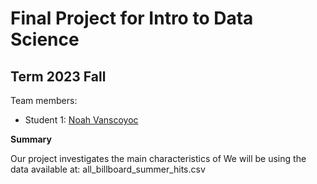 # Final Project for Intro to Data Science

## Term 2023 Fall

Team members: 

- Student 1: [Noah Vanscoyoc](noah.vanscoyoc@gmail.com) 


**Summary**

Our project investigates the main characteristics of 
We will be using the data available at: all_billboard_summer_hits.csv
